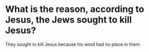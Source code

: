 # What is the reason, according to Jesus, the Jews sought to kill Jesus?

They sought to kill Jesus because his word had no place in them.
